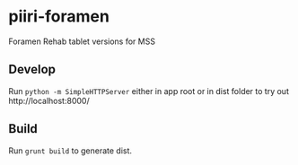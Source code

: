 piiri-foramen
=============

Foramen Rehab tablet versions for MSS

## Develop

Run `python -m SimpleHTTPServer` either in app root or in dist folder to try out
http://localhost:8000/

## Build

Run `grunt build` to generate dist.




